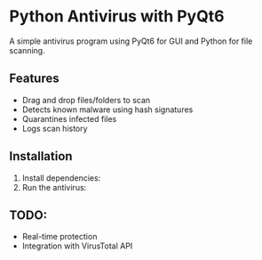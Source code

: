 # Python Antivirus with PyQt6
A simple antivirus program using PyQt6 for GUI and Python for file scanning.

## Features
- Drag and drop files/folders to scan
- Detects known malware using hash signatures
- Quarantines infected files
- Logs scan history

## Installation
1. Install dependencies:
2. Run the antivirus:

## TODO:
- Real-time protection
- Integration with VirusTotal API
